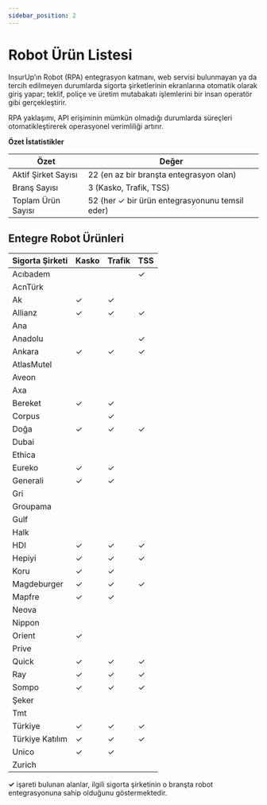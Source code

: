 ```yaml
---
sidebar_position: 2
---
```


# Robot Ürün Listesi

InsurUp’ın Robot (RPA) entegrasyon katmanı, web servisi bulunmayan ya da tercih edilmeyen durumlarda sigorta şirketlerinin ekranlarına otomatik olarak giriş yapar; teklif, poliçe ve üretim mutabakatı işlemlerini bir insan operatör gibi gerçekleştirir.

RPA yaklaşımı, API erişiminin mümkün olmadığı durumlarda süreçleri otomatikleştirerek operasyonel verimliliği artırır.

**Özet İstatistikler**

| Özet | Değer |
| ---- | ----- |
| Aktif Şirket Sayısı | 22 (en az bir branşta entegrasyon olan) |
| Branş Sayısı | 3 (Kasko, Trafik, TSS) |
| Toplam Ürün Sayısı | 52 (her ✓ bir ürün entegrasyonunu temsil eder) |

## Entegre Robot Ürünleri

| Sigorta Şirketi | Kasko | Trafik | TSS |
|-----------------|-------|--------|-----|
| Acıbadem        |       |        | ✓   |
| AcnTürk         |       |        |     |
| Ak              | ✓     | ✓      |     |
| Allianz         | ✓     | ✓      | ✓   |
| Ana             |       |        |     |
| Anadolu         |       |        | ✓   |
| Ankara          | ✓     | ✓      | ✓   |
| AtlasMutel      |       |        |     |
| Aveon           |       |        |     |
| Axa             |       |        |     |
| Bereket         | ✓     | ✓      |     |
| Corpus          |       | ✓      |     |
| Doğa            | ✓     | ✓      |  ✓   |
| Dubai           |       |        |     |
| Ethica          |       |        |     |
| Eureko          | ✓     | ✓      |     |
| Generali        | ✓    | ✓      |     |
| Gri             |       |        |     |
| Groupama        |       |        |     |
| Gulf            |       |        |     |
| Halk            |       |        |     |
| HDI             | ✓     | ✓      | ✓   |
| Hepiyi          | ✓     | ✓      | ✓   |
| Koru            | ✓     | ✓      |     |
| Magdeburger     | ✓     | ✓      |  ✓  |
| Mapfre          | ✓     | ✓      |     |
| Neova           |       |        |     |
| Nippon          |       |        |     |
| Orient          | ✓     |        |     |
| Prive           |       |        |     |
| Quick           | ✓     | ✓      | ✓   |
| Ray             | ✓     | ✓      |  ✓  |
| Sompo           | ✓     | ✓      | ✓   |
| Şeker           |       |        |     |
| Tmt             |       |        |     |
| Türkiye         | ✓     | ✓      | ✓   |
| Türkiye Katılım | ✓     | ✓      | ✓   |
| Unico           | ✓     | ✓      |     |
| Zurich          |       |        |     |

**✓** işareti bulunan alanlar, ilgili sigorta şirketinin o branşta robot entegrasyonuna sahip olduğunu göstermektedir.
